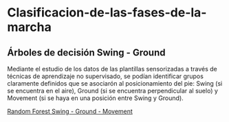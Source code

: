 # Clasificacion-de-las-fases-de-la-marcha

## Árboles de decisión Swing - Ground

Mediante el estudio de los datos de las plantillas sensorizadas a través de técnicas de aprendizaje no supervisado, se podían identificar grupos claramente definidos que se asociarón al posicionamiento del pie: Swing (si se encuentra en el aire), Ground (si se encuentra perpendicular al suelo) y Movement (si se haya en una posición entre Swing y Ground).

[Random Forest Swing - Ground - Movement](https://github.com/AlfonsoBarragan/Clasificacion-de-las-fases-de-la-marcha/tree/master/src/modulo_demarcaci%C3%B3n_autom%C3%A1tica_de_eventos_de_la_marcha/Graphics/RandomForestJerarquico)
